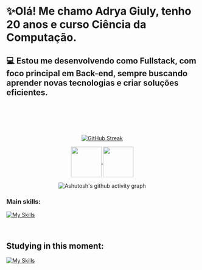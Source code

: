 

<h1>✨Olá! Me chamo Adrya Giuly, tenho 20 anos e curso Ciência da Computação.</h1>

<h2>💻 Estou me desenvolvendo como Fullstack, com foco principal em Back-end, sempre buscando aprender novas tecnologias e criar soluções eficientes.</h2>

<br>
<br>
<br>
<br>

<div align="center">
  
[![GitHub Streak](https://github-readme-streak-stats.herokuapp.com?user=CoderAdx&locale=pt_BR&card_width=900&card_height=250)](https://git.io/streak-stats)

</div>


<div align="center"> 


<a href="mailto:adryagiulyy@gmail.com">
<img align="center"  height="80" width="80" src="https://github.com/carolbarbosa101/carolbarbosa101/assets/44561610/2856fdde-3200-4398-8290-a0e45d3a35a0">
</a>


<a  href="https://www.linkedin.com/in/adrya-giuly/" target=_blank>
<img align="center"  height="80" width="80" src="https://github.com/carolbarbosa101/carolbarbosa101/assets/44561610/bc26a6f8-f0d3-4f15-82e1-55680c48f269">
</a>

</div>

<div align="center" >
   
![Ashutosh's github activity graph](https://ssr-contributions-svg.vercel.app/_/CoderAdx?chart=3dbar&gap=0.6&scale=2&flatten=2&animation=wave&animation_duration=1&animation_delay=0.05&animation_amplitude=20&animation_frequency=0.5&animation_wave_center=10_0&format=svg&weeks=30&theme=pink) 

</div>


### Main skills:
<div align="left"> 
  
[![My Skills](https://skillicons.dev/icons?i=html,css,js,git,linux)](https://skillicons.dev)

</div>

<br>


<h2 align="left"> Studying in this moment: </h2>


<div align="left"> 

[![My Skills](https://skillicons.dev/icons?i=java,git,arch,mysql)](https://skillicons.dev)


</div>

  
<br>
<br>
<br>
<br>









